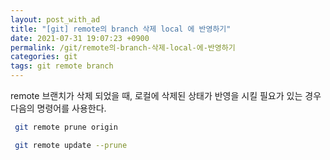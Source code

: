 ```yaml
---
layout: post_with_ad
title: "[git] remote의 branch 삭제 local 에 반영하기"
date: 2021-07-31 19:07:23 +0900
permalink: /git/remote의-branch-삭제-local-에-반영하기
categories: git
tags: git remote branch
---
```


remote 브랜치가 삭제 되었을 때, 로컬에 삭제된 상태가 반영을 시킬 필요가 있는 경우 다음의 명령어를 사용한다.

```sh
 git remote prune origin
```

```sh
 git remote update --prune
```
